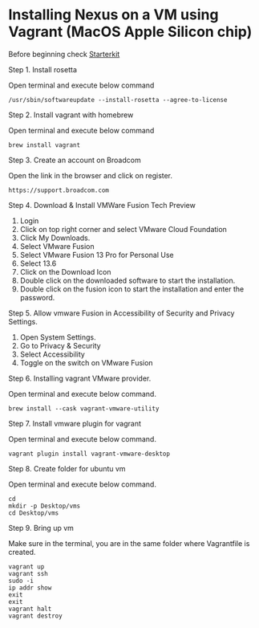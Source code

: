 # Installing Nexus on a VM using Vagrant (MacOS Apple Silicon chip)

Before beginning check [Starterkit]()

Step 1. Install rosetta

Open terminal and execute below command
```
/usr/sbin/softwareupdate --install-rosetta --agree-to-license
```
Step 2. Install vagrant with homebrew

Open terminal and execute below command
```
brew install vagrant
```
Step 3. Create an account on Broadcom

Open the link in the browser and click on register.
```
https://support.broadcom.com
```
Step 4. Download & Install VMWare Fusion Tech Preview
  1. Login
  2. Click on top right corner and select VMware Cloud Foundation
  3. Click My Downloads.
  4. Select VMware Fusion
  5. Select VMware Fusion 13 Pro for Personal Use
  6. Select 13.6
  7. Click on the Download Icon
  8. Double click on the downloaded software to start the installation.
  9. Double click on the fusion icon to start the installation and enter the password.

Step 5. Allow vmware Fusion in Accessibility of Security and Privacy Settings.
  1. Open System Settings.
  2. Go to Privacy & Security
  3. Select Accessibility
  4. Toggle on the switch on VMware Fusion

Step 6. Installing vagrant VMware provider.

Open terminal and execute below command.
```
brew install --cask vagrant-vmware-utility
```
Step 7. Install vmware plugin for vagrant

Open terminal and execute below command.
```
vagrant plugin install vagrant-vmware-desktop
```
Step 8. Create folder for ubuntu vm

Open terminal and execute below command.
```
cd
mkdir -p Desktop/vms
cd Desktop/vms
```
Step 9. Bring up vm

Make sure in the terminal, you are in the same folder where Vagrantfile is created.
```
vagrant up
vagrant ssh
sudo -i
ip addr show
exit
exit
vagrant halt
vagrant destroy
```
